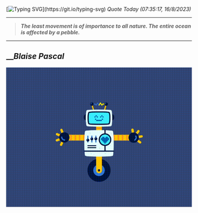 [![Typing SVG](https://readme-typing-svg.herokuapp.com?font=Press+Start+2P&color=C2F784&size=35&width=900&height=100&lines=Hello+World%2C+I'm+Hung+!)](https://git.io/typing-svg) 
_Quote Today (07:35:17, 16/8/2023)_
___
>**_The least movement is of importance to all nature. The entire ocean is affected by a pebble._**
___

## __**_Blaise Pascal_**

![RobotDance](src/assets/images/robot-dancing-dribble.gif?style=center)
